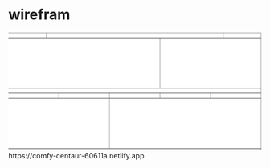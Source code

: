 <h1> wirefram</h1>
<a href="https://comfy-centaur-60611a.netlify.app"><img src="Screenshot 2024-12-17 104814.png"></a>
https://comfy-centaur-60611a.netlify.app
